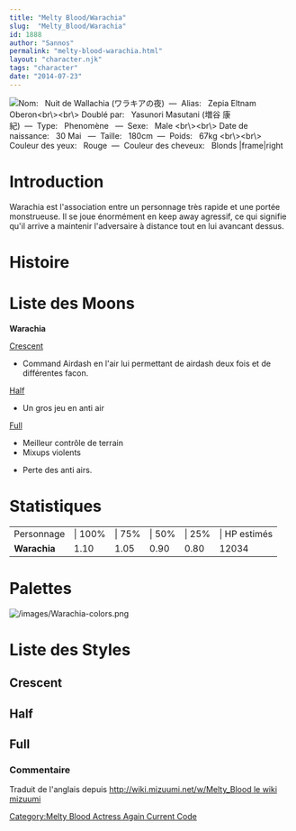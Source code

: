 ```yaml
---
title: "Melty Blood/Warachia"
slug:  "Melty_Blood/Warachia"
id: 1888
author: "Sannos"
permalink: "melty-blood-warachia.html"
layout: "character.njk"
tags: "character"
date: "2014-07-23"
---
```


![ **Nom:**   Nuit de Wallachia (ワラキアの夜)  —  **Alias:**   Zepia
Eltnam Oberon\<br\\\>\<br\\\> **Doublé par:**   Yasunori Masutani (増谷
康紀)  —  **Type:**   Phenomène   —  **Sexe:**   Male \<br\\\>\<br\\\>
**Date de naissance:**   30 Mai
  —  **Taille:**   180cm  —  **Poids:**   67kg \<br\\\>\<br\\\>
**Couleur des yeux:**   Rouge  —  **Couleur des cheveux:**   Blonds
\|frame\|right](/images/Warachia1.png " Nom:   Nuit de Wallachia (ワラキアの夜)  —  Alias:   Zepia Eltnam Oberon<br\><br\> Doublé par:   Yasunori Masutani (増谷 康紀)  —  Type:   Phenomène   —  Sexe:   Male <br\><br\> Date de naissance:   30 Mai   —  Taille:   180cm  —  Poids:   67kg <br\><br\> Couleur des yeux:   Rouge  —  Couleur des cheveux:   Blonds |frame|right")

# Introduction

Warachia est l'association entre un personnage très rapide et une portée
monstrueuse. Il se joue énormément en keep away agressif, ce qui
signifie qu'il arrive a maintenir l'adversaire à distance tout en lui
avancant dessus.

# Histoire

# Liste des Moons

**Warachia**

[Crescent](Melty_Blood/Warachia/Crescent_Moon "wikilink")  
+ Command Airdash en l'air lui permettant de airdash deux fois et de
différentes facon.

[Half](Melty_Blood/Warachia/Half_Moon "wikilink")  
+ Un gros jeu en anti air

[Full](Melty_Blood/Warachia/Full_Moon "wikilink")  
+ Meilleur contrôle de terrain  
+ Mixups violents  
- Perte des anti airs.

# Statistiques

|              |         |        |        |        |               |
|--------------|---------|--------|--------|--------|---------------|
| Personnage   | \| 100% | \| 75% | \| 50% | \| 25% | \| HP estimés |
| **Warachia** | 1.10    | 1.05   | 0.90   | 0.80   | 12034         |

# Palettes

![](/images/Warachia-colors.png "/images/Warachia-colors.png")

# Liste des Styles

## Crescent

## Half

## Full

### Commentaire

Traduit de l'anglais depuis [http://wiki.mizuumi.net/w/Melty_Blood le
wiki
mizuumi](http://wiki.mizuumi.net/w/Melty_Blood_le_wiki_mizuumi "wikilink")

[Category:Melty Blood Actress Again Current
Code](Category:Melty_Blood_Actress_Again_Current_Code "wikilink")
